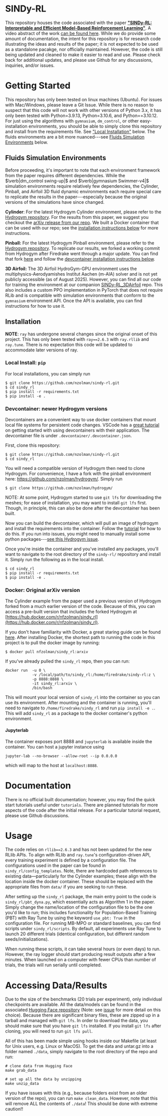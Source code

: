 # SINDy-RL

This repository houses the code associated with the paper [**"SINDy-RL: Interpretable and Efficient Model-Based Reinforcement Learning"**](https://arxiv.org/abs/2403.09110). A video abstract of the work [can be found here](https://youtu.be/7Q8oNNsZGcA).
 While we do provide some amount of documentation, the intent for this repository is for research code illustrating the ideas and results of the paper; it is not expected to be used as a standalone pacakge, nor officially maintained. 
 However, the code is still being updated and cleaned to make it easier to read and use. Please check back for additional updates, and please use Github for any discussions, inquiries, and/or issues.

 # Getting Started
This repository has only been tested on linux machines (Ubuntu). For issues with Mac/Windows, please leave a Git Issue. While there is no reason to suspect that this code will not work with other versions of Python 3.x, it has only been tested with Python=3.9.13, Python=3.10.6, and Python==3.10.12. For just using the algorithms with `gymnasium`, `dm_control`, or other easy-installation environments, you should be able to simply clone this repository and install from the requirements file. See ["Local Installation"](#local-install-pip) below. The fluids environments are a bit more nuanced---see [Fluids Simulation Environments](#fluids-simulation-Environments) below.

 ## Fluids Simulation Environments
 Before proceeding, it's important to note that each environment framework from the paper requires different dependencies. While the $\verb|dm_control swing-up|$ and $\verb|gymnasium Swimmer-v4|$ simulation environments require relatively few dependencies, the Cylinder, Pinball, and Airfoil 3D fluid dynamic environments each require special care to replicate the results in the paper---especially because the original versions of the simulations have since changed.

 **Cylinder**: For the latest Hydrogym Cylinder environment, please refer to the [Hydrogym repository](https://github.com/dynamicslab/hydrogym). For the results from this paper, we suggest you checkout the [arXiv release from our repo](https://github.com/nzolman/sindy-rl/tree/arXiv). We built a Docker container that can be used with our repo; see the [installation instructions below](#docker-original-arxiv-version) for more instructions.

 **Pinball:** For the latest Hydrogym Pinball environment, please refer to the [Hydrogym repository](https://github.com/dynamicslab/hydrogym). To replicate our results, we forked a working commit from Hydrogym after Firedrake went through a major update. You can find that fork [here](https://github.com/nzolman/hydrogym/) and follow the [devcontainer installation instructions below](#devcontainer-newer-hydrogym-versions).

 **3D Airfoil:** The 3D Airfoil HydroGym-GPU environment uses the multiphysics-Aerodyamishes Institut Aachen (m-AIA) solver and is not yet publicly accessible (as of August 2025). 
 However, you can find all our code for training the environment at our companion [SINDy-RL_3DAirfoil](https://github.com/nzolman/SINDy-RL_3DAirfoil) repo. This also includes a custom PPO implementation in PyTorch that does not require RLib and is compatible with simulation environments that conform to the `gymnasium` environment API. Once the API is available, you can find instructions for how to use it.
 

## Installation
**NOTE**: `ray` has undergone several changes since the original onset of this project. This has only been tested with `ray==2.6.3` with `ray.rllib` and `ray.tune`. There is no expectation this code will be updated to accommodate later versions of ray. 

### Local Install: `pip`
For local installations, you can simply run 

```
$ git clone https://github.com/nzolman/sindy-rl.git
$ cd sindy_rl
$ pip install -r requirements.txt
$ pip install -e .
```

### Devcontainer: newer Hydrogym versions
Devcontainers are a convenient way to use docker containers that mount local file systems for persistent code changes. VSCode has a [great tutorial](https://code.visualstudio.com/docs/devcontainers/tutorial) on getting started with using devcontainers with their application. The devcontainer file is under `.devcontainer/.devcontainer.json`. 

First, clone this repository: 

```
$ git clone https://github.com/nzolman/sindy-rl.git
$ cd sindy_rl
```

You will need a compatible version of Hydrogym then need to clone Hydrogym. For convenience, I have a fork with the pinball environment here:  https://github.com/nzolman/hydrogym/. Simply run

```
$ git clone https://github.com/nzolman/hydrogym/
```

NOTE: At some point, Hydrogym started to use `git lfs` for downloading the meshes; for ease of installation, you may want to install `git lfs` first. Though, in principle, this can also be done after the devcontainer has been built. 

Now you can build the devcontainer, which will pull an image of hydrogym and install the requirements into the container. Follow the [tutorial](https://code.visualstudio.com/docs/devcontainers/tutorial) for how to do this. If you run into issues, you might need to manually install some python packages---[see this Hydrogym issue](https://github.com/dynamicslab/hydrogym/issues/198).


Once you're inside the container and you've installed any packages, you'll want to navigate to the root directory of the `sindy-rl/` repository and install it. Simply run the following as in the local install.

```
$ cd sindy_rl
$ pip install -r requirements.txt
$ pip install -e .
```


### Docker: Original arXiv version
The Cylinder example from the paper used a previous version of Hydrogym forked from a much earlier version of the code. Because of this, you can access a pre-built version that includes the forked Hydrogym at [https://hub.docker.com/r/nfzolman/sindy_rl](https://hub.docker.com/r/nfzolman/sindy_rl). 

If you don't have familiarity with Docker, a great staring guide can be found [here](https://www.datacamp.com/tutorial/docker-for-data-science-introduction). After installing Docker, the shortest path to running the code in this project is to pull the docker image by running:

```
$ docker pull nfzolman/sindy_rl:arxiv
```

If you've already pulled the `sindy_rl` repo, then you can run:

```
docker run  -u 0 \
            -v /local/path/to/sindy_rl:/home/firedrake/sindy-rl:z \
            -p 8888:8888 \
            -it sindy_rl:arxiv \
            /bin/bash
```

This will mount your local version of `sindy_rl` into the container so you can use its environment. After mounting and the container is running, you'll need to navigate to `/home/firedrake/sindy_rl` and run `pip install -e .`. This will add `sindy_rl` as a package to the docker container's python environment.

#### Jupyterlab
The container exposes port 8888 and `jupyterlab` is available inside the container. You can host a jupyter instance using 

```
jupyter-lab --no-browser --allow-root --ip 0.0.0.0
```

which will map to the host at `localhost:8888`.


# Documentation
There is no official built documentation; however, you may find the quick start tutorials useful under `tutorials`. There are planned tutorials for more aspects of the code after the initial release. For a particular tutorial request, please use Github discussions.  

# Usage
The code relies on `rllib==2.6.3` and has not been updated for the new RLlib APIs. To align with RLlib and `ray.tune`'s configuration-driven API, every training experiment is defined by a configuration file. The configurations used in the paper can be found in `sindy_rl/config_templates`. Note, there are hardcoded path references to existing data—particularly for the Cylinder examples; these align with the location inside the docker container. These should be replaced with the appropriate files from `data/` if you are seeking to run these.

After setting up the `sindy_rl` package, the main entry point to the code is `sindy_rl/pbt_dyna.py`, which essentially acts as Algorithm 1 in the paper. Simply change the name/location of the configuration file to be the one you'd like to run; this includes functionality for Population-Based Training (PBT) with Ray Tune by using the keyword `use_pbt: True` in the configuration file. For running MB-MPO or standard baselines, you can find scripts under `sindy_rl/scripts`. By default, all experiments use Ray Tune to launch 20 different trials (identical configuration, but different random seeds/initializations).

When running these scripts, it can take several hours (or even days) to run. However, the ray logger should start producing result outputs after a few minutes. When launched on a computer with fewer CPUs than number of trials, the trials will run serially until completed. 

# Accessing Data/Results
Due to the size of the benchmarks (20 trials per experiment), only individual checkpoints are available. All the data/models can be found in the associated [Hugging Face repository](https://huggingface.co/nzolman/sindy-rl_data) (Note: see [issue](https://github.com/nzolman/sindy-rl/issues/2) for more detail on this choice). Because there are significant binary files, these are zipped up in a tarball and managed with `git lfs`. In order to download the data, you should make sure that you have `git lfs` installed. If you install `git lfs` after cloning, you will need to run `git lfs pull`. 

All of this has been made simple using hooks inside our Makefile (at least for Unix users, e.g. Linux or MacOS). To get the data and untar.gz into a folder named `./data`, simply navigate to the root directory of the repo and run: 

```
# clone data from Hugging Face
make grab_data

# set up all the data by unzipping
make unzip_data
```

If you have issues with this (e.g., because folders exist from an older version of the repo), you can run ```make clean_data```. However, note that this will remove ALL the contents of `./data`! This should be done with extreme caution!!